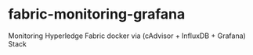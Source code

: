 # fabric-monitoring-grafana
Monitoring Hyperledge Fabric docker via (cAdvisor + InfluxDB + Grafana) Stack
